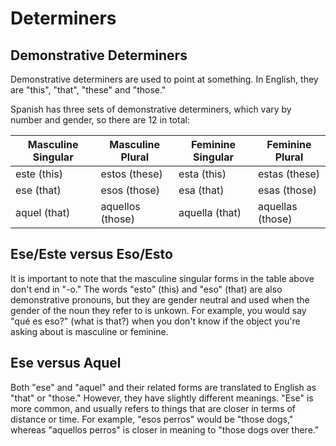 # Determiners

## Demonstrative Determiners

Demonstrative determiners are used to point at something. In English, they are "this", "that", "these" and "those."

Spanish has three sets of demonstrative determiners, which vary by number and gender, so there are 12 in total:

| Masculine Singular	| Masculine Plural	| Feminine Singular	| Feminine Plural | 
| ------- | ------- | -------- | -------- |
| este (this)	| estos (these)	| esta (this)	| estas (these)| 
| ese (that)	| esos (those)	| esa (that)	| esas (those)| 
| aquel (that)	| aquellos (those)	| aquella (that)	| aquellas (those)| 

## Ese/Este versus Eso/Esto

It is important to note that the masculine singular forms in the table above don't end in "-o." The words "esto" (this) and "eso" (that) are also demonstrative pronouns, but they are gender neutral and used when the gender of the noun they refer to is unkown. For example, you would say "qué es eso?" (what is that?) when you don't know if the object you're asking about is masculine or feminine.

## Ese versus Aquel

Both "ese" and "aquel" and their related forms are translated to English as "that" or "those." However, they have slightly different meanings. "Ese" is more common, and usually refers to things that are closer in terms of distance or time. For example, "esos perros" would be "those dogs," whereas "aquellos perros" is closer in meaning to "those dogs over there."
